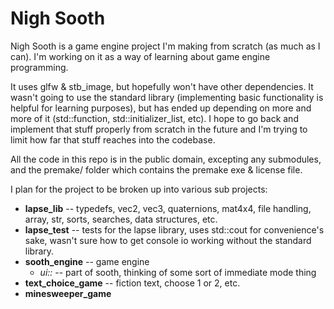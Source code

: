# Nigh Sooth
Nigh Sooth is a game engine project I'm making from scratch (as much as I can). I'm working on it as a way of learning about game engine programming.

It uses glfw & stb_image, but hopefully won't have other dependencies. It wasn't going to use the standard library (implementing basic functionality is helpful for learning purposes), but has ended up depending on more and more of it (std::function, std::initializer_list, etc). I hope to go back and implement that stuff properly from scratch in the future and I'm trying to limit how far that stuff reaches into the codebase.

All the code in this repo is in the public domain, excepting any submodules, and the premake/ folder which contains the premake exe & license file.

I plan for the project to be broken up into various sub projects:

- **lapse_lib** -- typedefs, vec2, vec3, quaternions, mat4x4, file handling, array, str, sorts, searches, data structures, etc.
- **lapse_test** -- tests for the lapse library, uses std::cout for convenience's sake, wasn't sure how to get console io working without the standard library.
- **sooth_engine** -- game engine
	- *ui::* -- part of sooth, thinking of some sort of immediate mode thing
- **text_choice_game** -- fiction text, choose 1 or 2, etc.
- **minesweeper_game**
